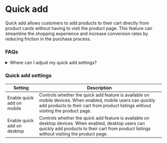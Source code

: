 # Quick add

Quick add allows customers to add products to their cart directly from product cards without having to visit the product page. This feature can streamline the shopping experience and increase conversion rates by reducing friction in the purchase process.



### FAQs

<details>

<summary>Where can I adjust my quick add settings?</summary>

1. **Navigate to Theme settings > Quick Add** - Open your theme by clicking **Customize**
2. Click the **gear icon** (⚙️) in the top-left corner to open **Theme Settings**
3. Scroll down and select **Quick Add**
4. Modify your quick add settings (button style, position, behavior, etc.) as needed
5. Click **Save** to apply your changes

<figure><img src="../../.gitbook/assets/image (10).png" alt=""><figcaption></figcaption></figure>

</details>

### Quick add settings

| Setting                     | Description                                                                                                                                                                                         |
| --------------------------- | --------------------------------------------------------------------------------------------------------------------------------------------------------------------------------------------------- |
| Enable quick add on mobile  | Controls whether the quick add feature is available on mobile devices. When enabled, mobile users can quickly add products to their cart from product listings without visiting the product page.   |
| Enable quick add on desktop | Controls whether the quick add feature is available on desktop devices. When enabled, desktop users can quickly add products to their cart from product listings without visiting the product page. |

